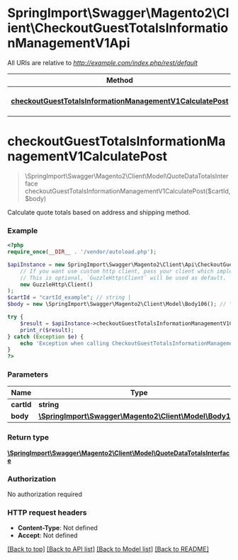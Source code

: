 # SpringImport\Swagger\Magento2\Client\CheckoutGuestTotalsInformationManagementV1Api

All URIs are relative to *http://example.com/index.php/rest/default*

Method | HTTP request | Description
------------- | ------------- | -------------
[**checkoutGuestTotalsInformationManagementV1CalculatePost**](CheckoutGuestTotalsInformationManagementV1Api.md#checkoutGuestTotalsInformationManagementV1CalculatePost) | **POST** /V1/guest-carts/{cartId}/totals-information | 


# **checkoutGuestTotalsInformationManagementV1CalculatePost**
> \SpringImport\Swagger\Magento2\Client\Model\QuoteDataTotalsInterface checkoutGuestTotalsInformationManagementV1CalculatePost($cartId, $body)



Calculate quote totals based on address and shipping method.

### Example
```php
<?php
require_once(__DIR__ . '/vendor/autoload.php');

$apiInstance = new SpringImport\Swagger\Magento2\Client\Api\CheckoutGuestTotalsInformationManagementV1Api(
    // If you want use custom http client, pass your client which implements `GuzzleHttp\ClientInterface`.
    // This is optional, `GuzzleHttp\Client` will be used as default.
    new GuzzleHttp\Client()
);
$cartId = "cartId_example"; // string | 
$body = new \SpringImport\Swagger\Magento2\Client\Model\Body106(); // \SpringImport\Swagger\Magento2\Client\Model\Body106 | 

try {
    $result = $apiInstance->checkoutGuestTotalsInformationManagementV1CalculatePost($cartId, $body);
    print_r($result);
} catch (Exception $e) {
    echo 'Exception when calling CheckoutGuestTotalsInformationManagementV1Api->checkoutGuestTotalsInformationManagementV1CalculatePost: ', $e->getMessage(), PHP_EOL;
}
?>
```

### Parameters

Name | Type | Description  | Notes
------------- | ------------- | ------------- | -------------
 **cartId** | **string**|  |
 **body** | [**\SpringImport\Swagger\Magento2\Client\Model\Body106**](../Model/Body106.md)|  | [optional]

### Return type

[**\SpringImport\Swagger\Magento2\Client\Model\QuoteDataTotalsInterface**](../Model/QuoteDataTotalsInterface.md)

### Authorization

No authorization required

### HTTP request headers

 - **Content-Type**: Not defined
 - **Accept**: Not defined

[[Back to top]](#) [[Back to API list]](../../README.md#documentation-for-api-endpoints) [[Back to Model list]](../../README.md#documentation-for-models) [[Back to README]](../../README.md)

